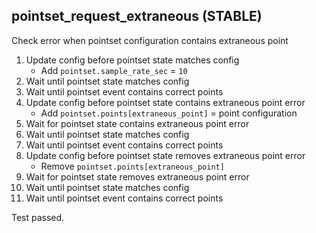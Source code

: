 
## pointset_request_extraneous (STABLE)

Check error when pointset configuration contains extraneous point

1. Update config before pointset state matches config
    * Add `pointset.sample_rate_sec` = `10`
1. Wait until pointset state matches config
1. Wait until pointset event contains correct points
1. Update config before pointset state contains extraneous point error
    * Add `pointset.points[extraneous_point]` = point configuration
1. Wait for pointset state contains extraneous point error
1. Wait until pointset state matches config
1. Wait until pointset event contains correct points
1. Update config before pointset state removes extraneous point error
    * Remove `pointset.points[extraneous_point]`
1. Wait for pointset state removes extraneous point error
1. Wait until pointset state matches config
1. Wait until pointset event contains correct points

Test passed.
